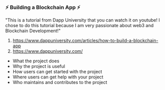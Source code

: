### ⚡ **Building a Blockchain App** ⚡
"This is a tutorial from Dapp University that you can watch it on youtube! I chose to do this tutorial because I am very passionate about web3 and Blockchain Development!"
1. https://www.dappuniversity.com/articles/how-to-build-a-blockchain-app
2. https://www.dappuniversity.com/
- What the project does
- Why the project is useful
- How users can get started with the project
- Where users can get help with your project
- Who maintains and contributes to the project


